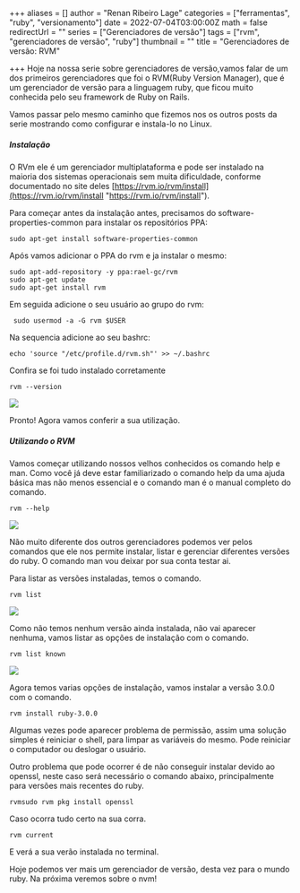 +++
aliases = []
author = "Renan Ribeiro Lage"
categories = ["ferramentas", "ruby", "versionamento"]
date = 2022-07-04T03:00:00Z
math = false
redirectUrl = ""
series = ["Gerenciadores de versão"]
tags = ["rvm", "gerenciadores de versão", "ruby"]
thumbnail = ""
title = "Gerenciadores de versão: RVM"

+++
Hoje na nossa serie sobre gerenciadores de versão,vamos falar de um dos primeiros gerenciadores que foi o RVM(Ruby Version Manager), que é um gerenciador de versão para a linguagem ruby, que ficou muito conhecida pelo seu framework de Ruby on Rails.

Vamos passar pelo mesmo caminho que fizemos nos os outros posts da serie mostrando como configurar e instala-lo no Linux.

##### Instalação

O RVm ele é um gerenciador multiplataforma e pode ser instalado na maioria dos sistemas operacionais sem muita dificuldade, conforme documentado no site deles [https://rvm.io/rvm/install](https://rvm.io/rvm/install "https://rvm.io/rvm/install").

Para começar antes da instalação antes, precisamos do software-properties-common para instalar os repositórios PPA:

    sudo apt-get install software-properties-common

Após vamos adicionar o PPA do rvm e ja instalar o mesmo:

    sudo apt-add-repository -y ppa:rael-gc/rvm
    sudo apt-get update
    sudo apt-get install rvm

Em seguida adicione o seu usuário ao grupo do rvm:

     sudo usermod -a -G rvm $USER

Na sequencia adicione ao seu bashrc:

    echo 'source "/etc/profile.d/rvm.sh"' >> ~/.bashrc 

Confira se foi tudo instalado corretamente

    rvm --version

![](/uploads/rvmversion.png)

Pronto! Agora vamos conferir a sua utilização.

##### Utilizando o RVM

Vamos começar utilizando nossos velhos conhecidos os comando help e man. Como você já deve estar familiarizado o comando help da uma ajuda básica mas não menos essencial e o comando man é o manual completo do comando.

    rvm --help

![](/uploads/rvmhelp.png)

Não muito diferente dos outros gerenciadores podemos ver pelos comandos que ele nos permite instalar, listar e gerenciar diferentes versões do ruby. O comando man vou deixar por sua conta testar ai.

Para listar as versões instaladas, temos o comando.

    rvm list

![](/uploads/rvmlisrruby.png)

Como não temos nenhum versão ainda instalada, não vai aparecer nenhuma, vamos listar as opções de instalação com o comando.

    rvm list known

![](/uploads/rvmlistrubytodas.png)

Agora temos varias opções de instalação, vamos instalar a versão 3.0.0 com o comando.

    rvm install ruby-3.0.0

Algumas vezes pode aparecer problema de permissão, assim uma solução simples é reiniciar o shell, para limpar as variáveis do mesmo. Pode reiniciar o computador ou deslogar o usuário. 

Outro problema que pode ocorrer é de não conseguir instalar devido ao openssl, neste caso será necessário o comando abaixo, principalmente para versões mais recentes do ruby.

    rvmsudo rvm pkg install openssl

Caso ocorra tudo certo na sua corra.

    rvm current

E verá a sua verão instalada no terminal.

Hoje podemos ver mais um gerenciador de versão, desta vez para o mundo ruby. Na próxima veremos sobre o nvm! 
